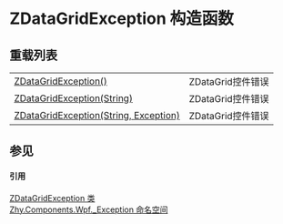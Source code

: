 # ZDataGridException 构造函数


## 重载列表
<table>
<tr>
<td><a href="M_Zhy_Components_Wpf__Exception_ZDataGridException__ctor">ZDataGridException()</a></td>
<td>ZDataGrid控件错误</td></tr>
<tr>
<td><a href="M_Zhy_Components_Wpf__Exception_ZDataGridException__ctor_1">ZDataGridException(String)</a></td>
<td>ZDataGrid控件错误</td></tr>
<tr>
<td><a href="M_Zhy_Components_Wpf__Exception_ZDataGridException__ctor_2">ZDataGridException(String, Exception)</a></td>
<td>ZDataGrid控件错误</td></tr>
</table>

## 参见


#### 引用
<a href="T_Zhy_Components_Wpf__Exception_ZDataGridException">ZDataGridException 类</a>  
<a href="N_Zhy_Components_Wpf__Exception">Zhy.Components.Wpf._Exception 命名空间</a>  
